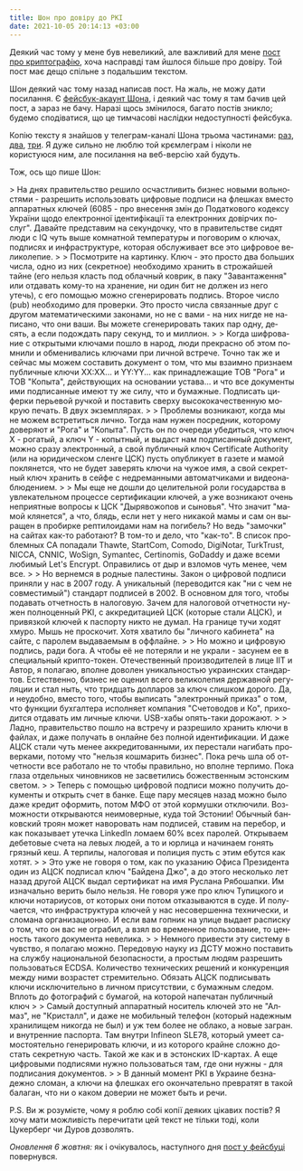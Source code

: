 ```yaml
---
title: Шон про довіру до PKI
date: 2021-10-05 20:14:13 +03:00
---
```


Деякий час тому у мене був невеликий, але важливий для мене [пост про криптографію][5], хоча насправді там йшлося більше про довіру. Той пост має дещо спільне з подальшим текстом.

Шон деякий час тому назад написав пост. На жаль, не можу дати посилання. Є [фейсбук-акаунт Шона][1], і деякий час тому я там бачив цей пост, а зараз не бачу. Наразі щось змінилося, багато постів зникло; будемо сподіватися, що це тимчасові наслідки недоступності фейсбука.

Копію тексту я знайшов у телеграм-каналі Шона трьома частинами: [раз][2], [два][3], [три][4]. Я дуже сильно не люблю той крємлеграм і ніколи не користуюся ним, але посилання на веб-версію хай будуть.

Тож, ось що пише Шон:

<div lang="ru" markdown="1">
> На днях правительство решило осчастливить бизнес новыми вольностями - разрешить использовать цифровые подписи на флешках вместо аппаратных ключей (6085 - про внесення змін до Податкового кодексу України щодо електронної ідентифікації та електронних довірчих послуг". Давайте представим на секундочку, что в правительстве сидят люди с IQ чуть выше комнатной температуры и поговорим о ключах, подписях и инфраструктуре, которая обслуживает все это цифровое великолепие.
>
> Посмотрите на картинку. Ключ - это просто два больших числа, одно из них (секретное) необходимо хранить в строжайшей тайне (его нельзя класть под облачный коврик, в паку "Завантаження" или отдавать кому-то на хранение, ни один бит не должен из него утечь), с его помощью можно сгенерировать подпись. Второе число (pub) необходимо для проверки. Это просто числа связанные друг с другом математическими законами, но не с вами - на них нигде не написано, что они ваши. Вы можете сгенерировать таких пар одну, десять, а если подождать пару секунд, то и миллион.
>
> Когда шифрование с открытыми ключами пошло в народ, люди прекрасно об этом помнили и обменивались ключами при личной встрече. Точно так же и сейчас мы можем составить документ о том, что мы взаимно признаем публичные ключи XX:XX... и YY:YY... как принадлежащие ТОВ "Рога" и ТОВ "Копыта", действующих на основании устава... и что все документы ими подписанные имеют ту же силу, что и бумажные. Подписать циферки перьевой ручкой и поставить сверху высококачественную мокрую печать. В двух экземплярах.
>
> Проблемы возникают, когда мы не можем встретиться лично. Тогда нам нужен посредник, которому доверяют и "Рога" и "Копыта". Пусть он по очереди убедиться, что ключ X - рогатый, а ключ Y - копытный, и выдаст нам подписанный документ, можно сразу электронный, а свой публичный ключ Certificate Authority (или на юридическом сленге ЦСК) пусть опубликует в газете и мамой поклянется, что не будет заверять ключи на чужое имя, а свой секретный ключ хранить в сейфе с недреманными автоматчиками и видеонаблюдением.
>
> Мы еще не дошли до целительной роли государства в увлекательном процессе сертификации ключей, а уже возникают очень неприятные вопросы к ЦСК "Дырявожопов и сыновья". Что значит "мамой клянется", а что, блядь, если нет у него никакой мамы и сам он выращен в пробирке рептилоидами нам на погибель? Но ведь "замочки" на сайтах как-то работают? В том-то и дело, что "как-то". В список проблемных CA попадали Thawte, StartCom, Comodo, DigiNotar, TurkTrust, NICCA, CNNIC, WoSign, Symantec, Certinomis, GoDaddy и даже всеми любимый Let's Encrypt. Оправились от дыр и взломов чуть менее, чем все.
>
> Но вернемся в родные палестины. Закон о цифровой подписи приняли у нас в 2007 году. А уникальный (переводится как "ни с чем не совместимый") стандарт подписей в 2002. В основном для того, чтобы подавать отчетность в налоговую. Зачем для налоговой отчетности нужен полноценный PKI, с аккредитацией ЦСК (которые стали АЦСК), и привязкой ключей к паспорту никто не думал. На границе тучи ходят хмуро. Мышь не проскочит. Хотя хватило бы "личного кабинета" на сайте, с паролем выдаваемым в оффлайне.
>
> Но можно и цифровую подпись, ради бога. А чтобы её не потеряли и не украли - засунем ее в специальный крипто-токен. Отечественный производителей в лице ІІТ и Автор, я полагаю, вполне доволен уникальностью украинских стандартов. Естественно, бизнес не оценил всего великолепия державной регуляции и стал ныть, что тридцать долларов за ключ слишком дорого. Да, и неудобно, вместо того, чтобы выписать "электронный приказ" о том, что функции бухгалтера исполняет компания "Счетоводов и Ко", приходится отдавать им личные ключи. USB-хабы опять-таки дорожают.
>
> Ладно, правительство пошло на встречу и разрешило хранить ключи в файлах, и даже получать в онлайне без полной идентификации. И даже АЦСК стали чуть менее аккредитованными, их перестали нагибать проверками, потому что "нельзя кошмарить бизнес". Пока речь шла об отчетности все работало не то чтобы правильно, но вполне терпимо. Пока глаза отдельных чиновников не засветились божественным эстонским светом.
>
> Теперь с помощью цифровой подписи можно получить документы и открыть счет в банке. Еще пару месяцев назад можно было даже кредит оформить, потом МФО от этой кормушки отключили. Возможности открываются неимоверные, куда той Эстонии! Обычный банковский троян может наворовать нам подписей, ставим на перебор, и как показывает утечка LinkedIn ломаем 60% всех паролей. Открываем дебетовые счета на левых людей, а то и юрлица и начинаем гонять грязный кеш. А терпилы, налоговая и полиция пусть с этим ебутся как хотят.
>
> Это уже не говоря о том, как по указанию Офиса Президента один из АЦСК подписал ключ "Байдена Джо", а до этого несколько лет назад другой АЦСК выдал сертификат на имя Руслана Рябошапки. Им изначально верить было нельзя. Не говоря уже про ключ Тупицкого и ключи нотариусов, от которых они потом отказываются в суде. И получается, что инфраструктура ключей у нас несовершенна технически, и сломана организационно. И если вам гопник на улице выдает расписку о том, что он вас не ограбил, а взял во временное пользование, то ценность такого документа невелика.
>
> Немного привести эту систему в чувство, я полагаю можно. Передовую науку из ДСТУ можно поставить на службу национальной безопасности, а простым людям разрешить пользоваться ECDSA. Количество технических решений и конкуренция между ними возрастет стремительно. Обязать АЦСК подписывать ключи исключительно в личном присутствии, с бумажным следом. Вплоть до фотографий с бумагой, на которой напечатан публичный ключ
>
> Самый доступный аппаратный носитель ключей это не "Алмаз", не "Кристалл", и даже не мобильный телефон (который надежным хранилищем никогда не был) и уж тем более не облако, а новые загран. и внутренние паспорта. Там внутри Infineon SLE78, который умеет самостоятельно генерировать ключи, и из которого крайне сложно достать секретную часть. Такой же как и в эстонских ID-картах. А еще цифровыми подписями нужно пользоваться там, где они нужны - для подписания документов.
>
> В данный момент PKI в Украине безнадежно сломан, а ключи на флешках его окончательно превратят в такой балаган, что ни о каком доверии не может быть и речи.
</div>

P.S. Ви ж розумієте, чому я роблю собі копії деяких цікавих постів? Я хочу мати можливість перечитати цей текст не тільки тоді, коли Цукерберг чи Дуров дозволять.

_Оновлення 6 жовтня:_ як і очікувалось, наступного дня [пост у фейсбуці][6] повернувся.

[1]: https://www.facebook.com/ruheight
[2]: https://t.me/ruheight/924
[3]: https://t.me/ruheight/925
[4]: https://t.me/ruheight/926
[5]: /2021/09/04/on-crypto.html
[6]: https://www.facebook.com/ruheight/posts/1287204755061213
